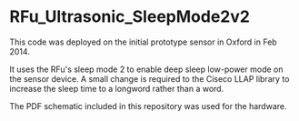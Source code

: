 RFu_Ultrasonic_SleepMode2v2
===========================

This code was deployed on the initial prototype sensor in Oxford in Feb 2014.

It uses the RFu's sleep mode 2 to enable deep sleep low-power mode on the sensor device.  A small change is required to the Ciseco LLAP library to increase the sleep time to a longword rather than a word.

The PDF schematic included in this repository was used for the hardware.
